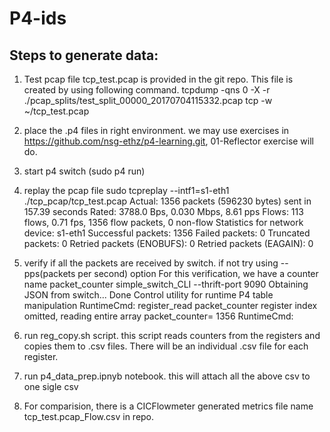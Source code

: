 # P4-ids

Steps to generate data:
-----------------------
  1.  Test pcap file tcp_test.pcap is provided in the git repo. 
      This file is created by using following command.
      tcpdump  -qns 0 -X -r ./pcap_splits/test_split_00000_20170704115332.pcap tcp  -w ~/tcp_test.pcap
  
  2.  place the .p4 files in right environment. we may use exercises in https://github.com/nsg-ethz/p4-learning.git, 01-Reflector exercise will do.
  
  3.  start p4 switch (sudo p4 run)
  
  4.  replay the pcap file
          sudo tcpreplay  --intf1=s1-eth1  ./tcp_pcap/tcp_test.pcap
          Actual: 1356 packets (596230 bytes) sent in 157.39 seconds
          Rated: 3788.0 Bps, 0.030 Mbps, 8.61 pps
          Flows: 113 flows, 0.71 fps, 1356 flow packets, 0 non-flow
          Statistics for network device: s1-eth1
                  Successful packets:        1356
                  Failed packets:            0
                  Truncated packets:         0
                  Retried packets (ENOBUFS): 0
                  Retried packets (EAGAIN):  0
                
  5. verify if all the packets are received by switch. if not try using --pps(packets per second) option 
     For this verification, we have a counter name packet_counter
            simple_switch_CLI --thrift-port 9090
            Obtaining JSON from switch...
            Done
            Control utility for runtime P4 table manipulation
            RuntimeCmd: register_read packet_counter
            register index omitted, reading entire array
            packet_counter= 1356
            RuntimeCmd:
      
  6. run reg_copy.sh script. this script reads counters from the registers and copies them to .csv files. There will be an individual .csv file for each register.

  7. run p4_data_prep.ipnyb notebook. this will attach all the above csv to one sigle csv
  8. For comparision, there is a CICFlowmeter generated metrics file name tcp_test.pcap_Flow.csv in repo.
